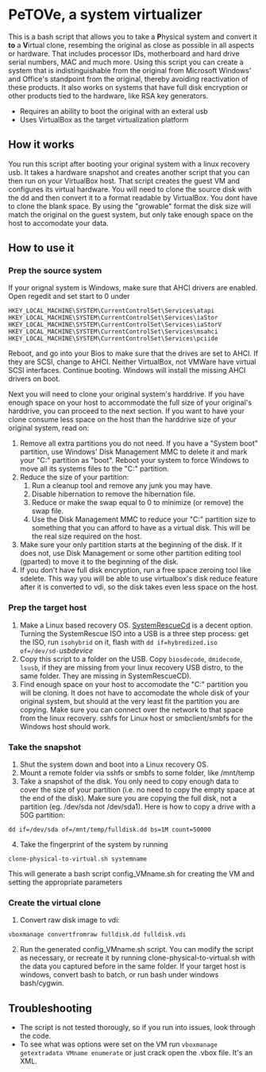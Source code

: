 # PeTOVe, a system virtualizer

This is a bash script that allows you to take a **P**hysical system and convert it **to** a **V**irtual clone, resembing the original as close as possible in all aspects or hardware. That includes processor IDs, motherboard and hard drive serial numbers, MAC and much more.
Using this script you can create a system that is indistinguishable from the original from Microsoft Windows' and Office's standpoint from the original, thereby avoiding reactivation of these products. It also works on systems that have full disk encryption or other products tied to the hardware, like RSA key generators.

* Requires an ability to boot the original with an exteral usb
* Uses VirtualBox as the target virtualization platform

## How it works

You run this script after booting your original system with a linux recovery usb. It takes a hardware snapshot and creates another script that you can then run on your VirtualBox host. That script creates the guest VM and configures its virtual hardware.
You will need to clone the source disk with the dd and then convert it to a format readable by VirtualBox. You dont have to clone the blank space. By using the "growable" format the disk size will match the original on the guest system, but only take enough space on the host to accomodate your data.

## How to use it

### Prep the source system
If your orignal system is Windows, make sure that AHCI drivers are enabled. Open regedit and set start to 0 under
````
HKEY_LOCAL_MACHINE\SYSTEM\CurrentControlSet\Services\atapi
HKEY_LOCAL_MACHINE\SYSTEM\CurrentControlSet\Services\iaStor
HKEY_LOCAL_MACHINE\SYSTEM\CurrentControlSet\Services\iaStorV
HKEY_LOCAL_MACHINE\SYSTEM\CurrentControlSet\Services\msahci
HKEY_LOCAL_MACHINE\SYSTEM\CurrentControlSet\Services\pciide
````
Reboot, and go into your Bios to make sure that the drives are set to AHCI. If they are SCSI, change to AHCI. Neither VirtualBox, not VMWare have virtual SCSI interfaces.
Continue booting. Windows will install the missing AHCI drivers on boot.

Next you will need to clone your original system's harddrive. If you have enough space on your host to accommodate the full size of your original's harddrive, you can proceed to the next section. If you want to have your clone consume less space on the host than the harddrive size of your original system, read on:

1. Remove all extra partitions you do not need. If you have a "System boot" partition, use Windows' Disk Management MMC to delete it and mark your "C:" partition as "boot". Reboot your system to force Windows to move all its systems files to the "C:" partition.
2. Reduce the size of your partition:
	1. Run a cleanup tool and remove any junk you may have.
    2. Disable hibernation to remove the hibernation file.
    3. Reduce or make the swap equal to 0 to minimize (or remove) the swap file.
    4. Use the Disk Management MMC to reduce your "C:" partition size to something that you can afford to have as a virtual disk. This will be the real size required on the host.
2. Make sure your only partition starts at the beginning of the disk. If it does not, use Disk Management or some other partition editing tool (gparted) to move it to the beginning of the disk.
3. If you don't have full disk encryption, run a free space zeroing tool like sdelete. This way you will be able to use virtualbox's disk reduce feature after it is converted to vdi, so the disk takes even less space on the host.

### Prep the target host
1. Make a Linux based recovery OS. [SystemRescueCd](https://www.system-rescue-cd.org/SystemRescueCd_Homepage) is a decent option. Turning the SystemRescue ISO into a USB is a three step process: get the ISO, run `isohybrid` on it, flash with `dd if=hybredized.iso of=/dev/sd-`*usbdevice*
2. Copy this script to a folder on the USB. Copy `biosdecode`, `dmidecode`, `lsusb`, if they are missing from your linux recovery USB distro, to the same folder. They are missing in SystemRescueCD).
3. Find enough space on your host to accomodate the "C:" partition you will be cloning. It does not have to accomodate the whole disk of your original system, but should at the very least fit the partition you are copying. Make sure you can connect over the network to that space from the linux recovery. sshfs for Linux host or smbclient/smbfs for the Windows host should work.

### Take the snapshot
1. Shut the system down and boot into a Linux recovery OS.
2. Mount a remote folder via sshfs or smbfs to some folder, like /mnt/temp
3. Take a snapshot of the disk. You only need to copy enough data to cover the size of your partition (i.e. no need to copy the empty space at the end of the disk). Make sure you are copying the full disk, not a partition (eg. /dev/sda not /dev/sda1). Here is how to copy a drive with a 50G partition:
```
dd if=/dev/sda of=/mnt/temp/fulldisk.dd bs=1M count=50000
```
4.  Take the fingerprint of the system by running
```
clone-physical-to-virtual.sh systemname
```
This will generate a bash script config_VMname.sh for creating the VM and setting the appropriate parameters

### Create the virtual clone
1. Convert raw disk image to vdi:
```
vboxmanage convertfromraw fulldisk.dd fulldisk.vdi
```
2. Run the generated config_VMname.sh script.
You can modify the script as necessary, or recreate it by running clone-physical-to-virtual.sh with the data you captured before in the same folder.
If your target host is windows, convert bash to batch, or run bash under windows bash/cygwin.

## Troubleshooting
* The script is not tested thorougly, so if you run into issues, look through the code.
* To see what was options were set on the VM run `vboxmanage getextradata VMname enumerate` or just crack open the .vbox file. It's an XML.
